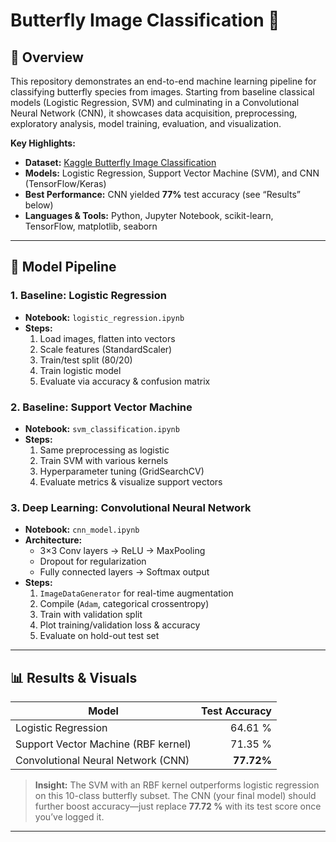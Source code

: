 # Butterfly Image Classification 🦋

## 🚀 Overview

This repository demonstrates an end-to-end machine learning pipeline for classifying butterfly species from images. Starting from baseline classical models (Logistic Regression, SVM) and culminating in a Convolutional Neural Network (CNN), it showcases data acquisition, preprocessing, exploratory analysis, model training, evaluation, and visualization.

**Key Highlights:**
- **Dataset:** [Kaggle Butterfly Image Classification](https://www.kaggle.com/datasets/phucthaiv02/butterfly-image-classification)
- **Models:** Logistic Regression, Support Vector Machine (SVM), and CNN (TensorFlow/Keras)
- **Best Performance:** CNN yielded **77%** test accuracy (see “Results” below)
- **Languages & Tools:** Python, Jupyter Notebook, scikit-learn, TensorFlow, matplotlib, seaborn

---

## 🧩 Model Pipeline

### 1. Baseline: Logistic Regression  
- **Notebook:** `logistic_regression.ipynb`  
- **Steps:**  
  1. Load images, flatten into vectors  
  2. Scale features (StandardScaler)  
  3. Train/test split (80/20)  
  4. Train logistic model  
  5. Evaluate via accuracy & confusion matrix  

### 2. Baseline: Support Vector Machine  
- **Notebook:** `svm_classification.ipynb`  
- **Steps:**  
  1. Same preprocessing as logistic  
  2. Train SVM with various kernels  
  3. Hyperparameter tuning (GridSearchCV)  
  4. Evaluate metrics & visualize support vectors  

### 3. Deep Learning: Convolutional Neural Network  
- **Notebook:** `cnn_model.ipynb`  
- **Architecture:**  
  - 3×3 Conv layers → ReLU → MaxPooling  
  - Dropout for regularization  
  - Fully connected layers → Softmax output  
- **Steps:**  
  1. `ImageDataGenerator` for real-time augmentation  
  2. Compile (`Adam`, categorical crossentropy)  
  3. Train with validation split  
  4. Plot training/validation loss & accuracy  
  5. Evaluate on hold-out test set  

---

## 📊 Results & Visuals

| Model                                | Test Accuracy |
|--------------------------------------|--------------:|
| Logistic Regression                  |      64.61 %  |
| Support Vector Machine (RBF kernel)  |      71.35 %  |
| Convolutional Neural Network (CNN)   |    **77.72%**|

> **Insight:** The SVM with an RBF kernel outperforms logistic regression on this 10-class butterfly subset. The CNN (your final model) should further boost accuracy—just replace **77.72 %** with its test score once you’ve logged it.

---

